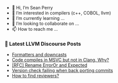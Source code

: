 - 👋 Hi, I’m Sean Perry
- 👀 I’m interested in compilers (c++, COBOL, llvm)
- 🌱 I’m currently learning ...
- 💞️ I’m looking to collaborate on ...
- 📫 How to reach me ...

<!---
s66perry/s66perry is a ✨ special ✨ repository because its `README.md` (this file) appears on your GitHub profile.
You can click the Preview link to take a look at your changes.
--->
### 📕 Latest LLVM Discourse Posts

<!-- DISCOURSE-LLVM:START -->
- [Formatters and downcasts](https://discourse.llvm.org/t/formatters-and-downcasts/74743#post_4)
- [Code compiles in MSVC but not in Clang. Why?](https://discourse.llvm.org/t/code-compiles-in-msvc-but-not-in-clang-why/74816#post_3)
- [[RFC] Rename ErrorOr and Expected](https://discourse.llvm.org/t/rfc-rename-erroror-and-expected/74365?page=2#post_25)
- [Version check failing when back porting commits](https://discourse.llvm.org/t/version-check-failing-when-back-porting-commits/74818#post_1)
- [How to find reviewers?](https://discourse.llvm.org/t/how-to-find-reviewers/74803#post_4)
<!-- DISCOURSE-LLVM:END -->
